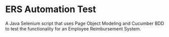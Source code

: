 # ERS Automation Test

A Java Selenium script that uses Page Object Modeling and Cucumber BDD to test the functionality for an Employee Reimbursement System.